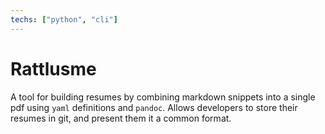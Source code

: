 ```yaml
---
techs: ["python", "cli"]
---
```

# Rattlusme

A tool for building resumes by combining markdown snippets
into a single pdf using `yaml` definitions and `pandoc`.
Allows developers to store their resumes in git, and present
them it a common format.
